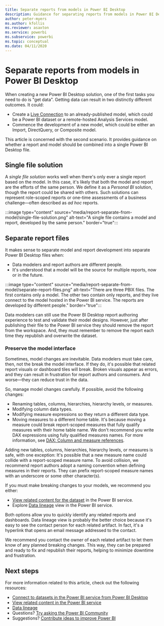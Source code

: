 ```yaml
---
title: Separate reports from models in Power BI Desktop
description: Guidance for separating reports from models in Power BI Desktop.
author: peter-myers
ms.author: kfollis
ms.reviewer: asaxton
ms.service: powerbi
ms.subservice: powerbi
ms.topic: conceptual
ms.date: 04/11/2020
---
```


# Separate reports from models in Power BI Desktop

When creating a new Power BI Desktop solution, one of the first tasks you need to do is "get data". Getting data can result in two distinctly different outcomes. It could:

- Create a [Live Connection](../connect-data/desktop-report-lifecycle-datasets.md) to an already-published model, which could be a Power BI dataset or a remote-hosted Analysis Services model.
- Commence the development of a new model, which could be either an Import, DirectQuery, or Composite model.

This article is concerned with the second scenario. It provides guidance on whether a report and model should be combined into a single Power BI Desktop file.

## Single file solution

A _single file solution_ works well when there's only ever a single report based on the model. In this case, it's likely that both the model and report are the efforts of the same person. We define it as a _Personal BI_ solution, though the report could be shared with others. Such solutions can represent role-scoped reports or one-time assessments of a business challenge—often described as _ad hoc_ reports.

:::image type="content" source="media/report-separate-from-model/single-file-solution.png" alt-text="A single file contains a model and report, developed by the same person." border="true":::

## Separate report files

It makes sense to separate model and report development into separate Power BI Desktop files when:

- Data modelers and report authors are different people.
- It's understood that a model will be the source for multiple reports, now or in the future.

:::image type="content" source="media/report-separate-from-model/separate-report-files.png" alt-text="There are three PBIX files. The first contains only a model. The other two contain only reports, and they live connect to the model hosted in the Power BI service. The reports are developed by different people." border="true":::

Data modelers can still use the Power BI Desktop report authoring experience to test and validate their model designs. However, just after publishing their file to the Power BI service they should remove the report from the workspace. And, they must remember to remove the report each time they republish and overwrite the dataset.

### Preserve the model interface

Sometimes, model changes are inevitable. Data modelers must take care, then, not the break the model interface. If they do, it's possible that related report visuals or dashboard tiles will break. Broken visuals appear as errors, and they can result in frustration for report authors and consumers. And worse—they can reduce trust in the data.

So, manage model changes carefully. If possible, avoid the following changes:

- Renaming tables, columns, hierarchies, hierarchy levels, or measures.
- Modifying column data types.
- Modifying measure expressions so they return a different data type.
- Moving measures to a different home table. It's because moving a measure could break report-scoped measures that fully qualify measures with their home table name. We don't recommend you write DAX expressions using fully qualified measures names. For more information, see [DAX: Column and measure references](dax-column-measure-references.md).

Adding new tables, columns, hierarchies, hierarchy levels, or measures is safe, with one exception: It's possible that a new measure name could collide with a report-scoped measure name. To avoid collision, we recommend report authors adopt a naming convention when defining measures in their reports. They can prefix report-scoped measure names with an underscore or some other character(s).

If you must make breaking changes to your models, we recommend you either:

- [View related content for the dataset](../consumer/end-user-related.md) in the Power BI service.
- Explore [Data lineage](../collaborate-share/service-data-lineage.md) view in the Power BI service.

Both options allow you to quickly identify any related reports and dashboards. Data lineage view is probably the better choice because it's easy to see the contact person for each related artifact. In fact, it's a hyperlink that opens an email message addressed to the contact.

We recommend you contact the owner of each related artifact to let them know of any planned breaking changes. This way, they can be prepared and ready to fix and republish their reports, helping to minimize downtime and frustration.

## Next steps

For more information related to this article, check out the following resources:

- [Connect to datasets in the Power BI service from Power BI Desktop](../connect-data/desktop-report-lifecycle-datasets.md)
- [View related content in the Power BI service](../consumer/end-user-related.md)
- [Data lineage](../collaborate-share/service-data-lineage.md)
- Questions? [Try asking the Power BI Community](https://community.powerbi.com/)
- Suggestions? [Contribute ideas to improve Power BI](https://ideas.powerbi.com/)
